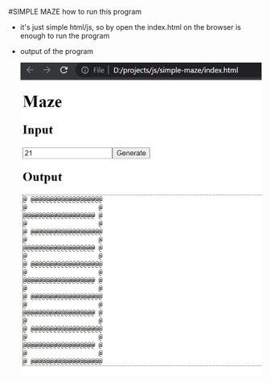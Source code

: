#SIMPLE MAZE
how to run this program
- it's just simple html/js, so by open the index.html on the browser is enough to run the program

- output of the program

  ![alt text](https://github.com/mudiadamz/simple-maze/blob/main/demo.jpg?raw=true)
